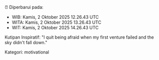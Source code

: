 ⏰ Diperbarui pada:
- WIB: Kamis, 2 Oktober 2025 12.26.43 UTC
- WITA: Kamis, 2 Oktober 2025 13.26.43 UTC
- WIT: Kamis, 2 Oktober 2025 14.26.43 UTC

Kutipan Inspiratif:
"I quit being afraid when my first venture failed and the sky didn't fall down."


Kategori: motivational

